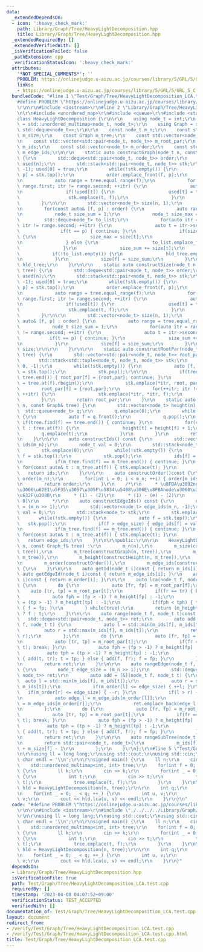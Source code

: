 ```yaml
---
data:
  _extendedDependsOn:
  - icon: ':heavy_check_mark:'
    path: Library/Graph/Tree/HeavyLightDecomposition.hpp
    title: Library/Graph/Tree/HeavyLightDecomposition.hpp
  _extendedRequiredBy: []
  _extendedVerifiedWith: []
  _isVerificationFailed: false
  _pathExtension: cpp
  _verificationStatusIcon: ':heavy_check_mark:'
  attributes:
    '*NOT_SPECIAL_COMMENTS*': ''
    PROBLEM: https://onlinejudge.u-aizu.ac.jp/courses/library/5/GRL/5/GRL_5_C
    links:
    - https://onlinejudge.u-aizu.ac.jp/courses/library/5/GRL/5/GRL_5_C
  bundledCode: "#line 1 \"Test/Graph/Tree/HeavyLightDecomposition_LCA.test.cpp\"\n\
    #define PROBLEM \"https://onlinejudge.u-aizu.ac.jp/courses/library/5/GRL/5/GRL_5_C\"\
    \r\n\r\n#include <iostream>\r\n#line 2 \"Library/Graph/Tree/HeavyLightDecomposition.hpp\"\
    \n\r\n#include <unordered_map>\r\n#include <queue>\r\n#include <stack>\r\n\r\n\
    class HeavyLightDecomposition {\r\n\r\n    using node_t = int;\r\n    using Graph_f\
    \ = std::unordered_multimap<node_t, node_t>;\r\n    using Graph = std::unordered_map<node_t,\
    \ std::deque<node_t>>;\r\n\r\n    const node_t m_n;\r\n    const std::vector<node_t>\
    \ m_size;\r\n    const Graph m_tree;\r\n    const std::vector<node_t> m_height;\r\
    \n    const std::vector<std::pair<node_t, node_t>> m_root_par;\r\n    const std::vector<node_t>\
    \ m_ids;\r\n    const std::vector<node_t> m_order;\r\n    const std::vector<node_t>\
    \ m_edge_ids;\r\n\r\n    static auto constructGraph(node_t n, const Graph_f& tree)\
    \ {\r\n        std::deque<std::pair<node_t, node_t>> order;\r\n        std::vector<node_t>\
    \ used(n);\r\n        std::stack<std::pair<node_t, node_t>> stk;\r\n        stk.emplace(0,\
    \ -1); used[0] = true;\r\n        while(!stk.empty()) {\r\n            auto [f,\
    \ p] = stk.top();\r\n            order.emplace_front(f, p);\r\n            stk.pop();\r\
    \n            auto range = tree.equal_range(f);\r\n            for(auto itr =\
    \ range.first; itr != range.second; ++itr) {\r\n                auto t = itr->second;\r\
    \n                if(!used[t]) {\r\n                    used[t] = true;\r\n  \
    \                  stk.emplace(t, f);\r\n                }\r\n            }\r\n\
    \        }\r\n\r\n        std::vector<node_t> size(n, 1);\r\n        Graph hld_tree;\r\
    \n        for(const auto& [f, p] : order) {\r\n            auto range = tree.equal_range(f);\r\
    \n            node_t size_sum = 1;\r\n            node_t size_max = 0;\r\n   \
    \         std::deque<node_t> to_list;\r\n            for(auto itr = range.first;\
    \ itr != range.second; ++itr) {\r\n                auto t = itr->second;\r\n \
    \               if(t == p) { continue; }\r\n                if(size[t] > size_max)\
    \ {\r\n                    size_max = size[t];\r\n                    to_list.emplace_back(t);\r\
    \n                } else {\r\n                    to_list.emplace_front(t);\r\n\
    \                }\r\n                size_sum += size[t];\r\n            }\r\n\
    \            if(!to_list.empty()) {\r\n                hld_tree.emplace(f, to_list);\r\
    \n            }\r\n            size[f] = size_sum;\r\n        }\r\n        return\
    \ hld_tree;\r\n    }\r\n\r\n    static auto constructSize(node_t n, const Graph_f&\
    \ tree) {\r\n        std::deque<std::pair<node_t, node_t>> order;\r\n        std::vector<node_t>\
    \ used(n);\r\n        std::stack<std::pair<node_t, node_t>> stk;\r\n        stk.emplace(0,\
    \ -1); used[0] = true;\r\n        while(!stk.empty()) {\r\n            auto [f,\
    \ p] = stk.top();\r\n            order.emplace_front(f, p);\r\n            stk.pop();\r\
    \n            auto range = tree.equal_range(f);\r\n            for(auto itr =\
    \ range.first; itr != range.second; ++itr) {\r\n                auto t = itr->second;\r\
    \n                if(!used[t]) {\r\n                    used[t] = true;\r\n  \
    \                  stk.emplace(t, f);\r\n                }\r\n            }\r\n\
    \        }\r\n\r\n        std::vector<node_t> size(n, 1);\r\n        for(const\
    \ auto& [f, p] : order) {\r\n            auto range = tree.equal_range(f);\r\n\
    \            node_t size_sum = 1;\r\n            for(auto itr = range.first; itr\
    \ != range.second; ++itr) {\r\n                auto t = itr->second;\r\n     \
    \           if(t == p) { continue; }\r\n                size_sum += size[t];\r\
    \n            }\r\n            size[f] = size_sum;\r\n        }\r\n        return\
    \ size;\r\n\r\n    }\r\n\r\n    static auto constructRootPar(node_t n, const Graph&\
    \ tree) {\r\n        std::vector<std::pair<node_t, node_t>> root_par(n);\r\n \
    \       std::stack<std::tuple<node_t, node_t, node_t>> stk;\r\n        stk.emplace(0,\
    \ 0, -1);\r\n        while(!stk.empty()) {\r\n            auto [f, root, par]\
    \ = stk.top();\r\n            stk.pop();\r\n\r\n            if(tree.find(f) ==\
    \ tree.end()) { root_par[f] = {root,par}; continue; }\r\n            auto itr\
    \ = tree.at(f).rbegin();\r\n            stk.emplace(*itr, root, par);\r\n    \
    \        root_par[f] = {root,par};\r\n            for(++itr; itr != tree.at(f).rend();\
    \ ++itr) {\r\n                stk.emplace(*itr, *itr, f);\r\n            }\r\n\
    \        }\r\n        return root_par;\r\n    }\r\n    static auto constructHeight(node_t\
    \ n, const Graph& tree) {\r\n        std::vector<node_t> height(n);\r\n      \
    \  std::queue<node_t> q;\r\n        q.emplace(0);\r\n        while(!q.empty())\
    \ {\r\n            auto f = q.front();\r\n            q.pop();\r\n           \
    \ if(tree.find(f) == tree.end()) { continue; }\r\n            for(const auto&\
    \ t : tree.at(f)) {\r\n                height[t] = height[f] + 1;\r\n        \
    \        q.emplace(t);\r\n            }\r\n        }\r\n        return height;\r\
    \n    }\r\n\r\n    auto constructIds() const {\r\n        std::vector<node_t>\
    \ ids(m_n);\r\n        node_t val = 0;\r\n        std::stack<node_t> stk;\r\n\
    \        stk.emplace(0);\r\n        while(!stk.empty()) {\r\n            auto\
    \ f = stk.top();\r\n            stk.pop();\r\n            ids[f] = val; ++val;\r\
    \n            if(m_tree.find(f) == m_tree.end()) { continue; }\r\n           \
    \ for(const auto& t : m_tree.at(f)) { stk.emplace(t); }\r\n        }\r\n     \
    \   return ids;\r\n    }\r\n\r\n    auto constructOrder()const {\r\n        std::vector<node_t>\
    \ order(m_n);\r\n        for(int i = 0; i < m_n; ++i) { order[m_ids[i]] = i; }\r\
    \n        return order;\r\n    }\r\n    /*\r\n     * \u8FBA\u3092node\u3068\u3057\
    \u3066\u62E1\u5F35\u3057\u305F\u5834\u5408\u306E\u8FBAnode\u3060\u3051ID\u3092\
    \u632F\u308B\r\n     * (1) - (2)\r\n     * (1) - (e) - (2)\r\n     * [-1, -1,\
    \ 0]\r\n     */\r\n    auto constructEdgeIds() const {\r\n        node_t edge_size\
    \ = (m_n >> 1);\r\n        std::vector<node_t> edge_ids(m_n, -1);\r\n        node_t\
    \ val = 0;\r\n        std::stack<node_t> stk;\r\n        stk.emplace(0);\r\n \
    \       while(!stk.empty()) {\r\n            auto f = stk.top();\r\n         \
    \   stk.pop();\r\n            if(f > edge_size) { edge_ids[f] = val; ++val; }\r\
    \n            if(m_tree.find(f) == m_tree.end()) { continue; }\r\n           \
    \ for(const auto& t : m_tree.at(f)) { stk.emplace(t); }\r\n        }\r\n     \
    \   return edge_ids;\r\n    }\r\n\r\npublic:\r\n\r\n    HeavyLightDecomposition(node_t\
    \ n, const Graph_f& tree) :\r\n        m_n(n),\r\n        m_size(constructSize(n,\
    \ tree)),\r\n        m_tree(constructGraph(n, tree)),\r\n        m_root_par(constructRootPar(n,\
    \ m_tree)),\r\n        m_height(constructHeight(n, m_tree)),\r\n        m_ids(constructIds()),\r\
    \n        m_order(constructOrder()),\r\n        m_edge_ids(constructEdgeIds())\
    \ {\r\n    }\r\n\r\n    auto getId(node_t i)const { return m_ids[i]; }\r\n   \
    \ auto getEdgeId(node_t i)const { return m_edge_ids[i]; }\r\n    auto getOrder(node_t\
    \ i)const { return m_order[i]; }\r\n\r\n    auto lca(node_t f, node_t t)const\
    \ {\r\n        do {\r\n            auto [fr, fp] = m_root_par[f];\r\n        \
    \    auto [tr, tp] = m_root_par[t];\r\n            if(fr == tr) { break; }\r\n\
    \            auto fph = (fp > -1) ? m_height[fp] : -1;\r\n            auto tph\
    \ = (tp > -1) ? m_height[tp] : -1;\r\n            if(fph < tph) { t = tp; } else\
    \ { f = fp; }\r\n        } while(true);\r\n        return (m_height[f] < m_height[t])\
    \ ? f : t;\r\n    }\r\n\r\n    auto range(node_t f, node_t t)const {\r\n     \
    \   std::deque<std::pair<node_t, node_t>> ret;\r\n        auto add = [&](node_t\
    \ f, node_t t) {\r\n            auto l = std::min(m_ids[f], m_ids[t]);\r\n   \
    \         auto r = std::max(m_ids[f], m_ids[t]);\r\n            ret.emplace_back(l,\
    \ r);\r\n        };\r\n        do {\r\n            auto [fr, fp] = m_root_par[f];\r\
    \n            auto [tr, tp] = m_root_par[t];\r\n            if(fr == tr) { add(f,\
    \ t); break; }\r\n            auto fph = (fp > -1) ? m_height[fp] : -1;\r\n  \
    \          auto tph = (tp > -1) ? m_height[tp] : -1;\r\n            if(fph < tph)\
    \ { add(t, tr); t = tp; } else { add(f, fr); f = fp; }\r\n        } while(true);\r\
    \n        return ret;\r\n    }\r\n\r\n    auto rangeEdge(node_t f, node_t t)const\
    \ {\r\n        node_t edge_size = (m_n >> 1);\r\n        std::deque<std::pair<node_t,\
    \ node_t>> ret;\r\n        auto add = [&](node_t f, node_t t) {\r\n          \
    \  auto l = std::min(m_ids[f], m_ids[t]);\r\n            auto r = std::max(m_ids[f],\
    \ m_ids[t]);\r\n            if(m_order[l] <= edge_size) { ++l; }\r\n         \
    \   if(m_order[r] <= edge_size) { --r; }\r\n            if(l > r) { return; }\r\
    \n            auto edge_l = m_edge_ids[m_order[l]];\r\n            auto edge_r\
    \ = m_edge_ids[m_order[r]];\r\n            ret.emplace_back(edge_l, edge_r);\r\
    \n        };\r\n        do {\r\n            auto [fr, fp] = m_root_par[f];\r\n\
    \            auto [tr, tp] = m_root_par[t];\r\n            if(fr == tr) { add(f,\
    \ t); break; }\r\n            auto fph = (fp > -1) ? m_height[fp] : -1;\r\n  \
    \          auto tph = (tp > -1) ? m_height[tp] : -1;\r\n            if(fph < tph)\
    \ { add(t, tr); t = tp; } else { add(f, fr); f = fp; }\r\n        } while(true);\r\
    \n        return ret;\r\n    }\r\n\r\n    auto rangeSubTree(node_t f)const {\r\
    \n        return std::pair<node_t, node_t>{\r\n            m_ids[f], m_ids[f]\
    \ + m_size[f] - 1\r\n        };\r\n    }\r\n};\r\n#line 5 \"Test/Graph/Tree/HeavyLightDecomposition_LCA.test.cpp\"\
    \n\r\nusing ll = long long;\r\nusing std::cout;\r\nusing std::cin;\r\nconstexpr\
    \ char endl = '\\n';\r\n\r\nsigned main() {\r\n    ll n;\r\n    cin >> n;\r\n\
    \    std::unordered_multimap<int, int> tree;\r\n    for(int f = 0; f < n; ++f)\
    \ {\r\n        ll k;\r\n        cin >> k;\r\n        for(int _ = 0; _ < k; ++_)\
    \ {\r\n            int t;\r\n            cin >> t;\r\n            tree.emplace(f,\
    \ t);\r\n            tree.emplace(t, f);\r\n        }\r\n    }\r\n\r\n    auto\
    \ hld = HeavyLightDecomposition(n, tree);\r\n\r\n    int q;\r\n    cin >> q;\r\
    \n    for(int _ = 0; _ < q; ++_) {\r\n        int u, v;\r\n        cin >> u >>\
    \ v;\r\n        cout << hld.lca(u, v) << endl;\r\n    }\r\n}\n"
  code: "#define PROBLEM \"https://onlinejudge.u-aizu.ac.jp/courses/library/5/GRL/5/GRL_5_C\"\
    \r\n\r\n#include <iostream>\r\n#include \"./../../../Library/Graph/Tree/HeavyLightDecomposition.hpp\"\
    \r\n\r\nusing ll = long long;\r\nusing std::cout;\r\nusing std::cin;\r\nconstexpr\
    \ char endl = '\\n';\r\n\r\nsigned main() {\r\n    ll n;\r\n    cin >> n;\r\n\
    \    std::unordered_multimap<int, int> tree;\r\n    for(int f = 0; f < n; ++f)\
    \ {\r\n        ll k;\r\n        cin >> k;\r\n        for(int _ = 0; _ < k; ++_)\
    \ {\r\n            int t;\r\n            cin >> t;\r\n            tree.emplace(f,\
    \ t);\r\n            tree.emplace(t, f);\r\n        }\r\n    }\r\n\r\n    auto\
    \ hld = HeavyLightDecomposition(n, tree);\r\n\r\n    int q;\r\n    cin >> q;\r\
    \n    for(int _ = 0; _ < q; ++_) {\r\n        int u, v;\r\n        cin >> u >>\
    \ v;\r\n        cout << hld.lca(u, v) << endl;\r\n    }\r\n}"
  dependsOn:
  - Library/Graph/Tree/HeavyLightDecomposition.hpp
  isVerificationFile: true
  path: Test/Graph/Tree/HeavyLightDecomposition_LCA.test.cpp
  requiredBy: []
  timestamp: '2023-04-08 04:07:52+09:00'
  verificationStatus: TEST_ACCEPTED
  verifiedWith: []
documentation_of: Test/Graph/Tree/HeavyLightDecomposition_LCA.test.cpp
layout: document
redirect_from:
- /verify/Test/Graph/Tree/HeavyLightDecomposition_LCA.test.cpp
- /verify/Test/Graph/Tree/HeavyLightDecomposition_LCA.test.cpp.html
title: Test/Graph/Tree/HeavyLightDecomposition_LCA.test.cpp
---
```

